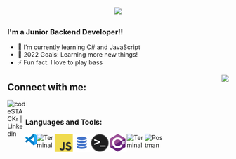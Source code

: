 <h1 align="center">
    <a href="https://git.io/typing-svg">
      <img src="https://readme-typing-svg.herokuapp.com/?lines=Hello,+There!+👋;My+name+is+Emre....;Nice+to+meet+you!&center=true&size=30">
    </a>
  </h1>
  
### I'm a Junior Backend Developer!!


- 🌱 I’m currently learning C# and JavaScript
- 🥅 2022 Goals: Learning more new things!
- ⚡ Fun fact: I love to play bass
<img align="right" src="https://github-readme-stats.vercel.app/api?username=Emreman5&show_icons=true&theme=radical"> 
<h2 align ="left">
  Connect with me:
  </h2>

[<img align="left" alt="codeSTACKr | LinkedIn" width="41px" src="https://w7.pngwing.com/pngs/277/988/png-transparent-social-media-computer-icons-linkedin-black-angle-text-logo.png" />][linkedin]

</br>

<h3 align ="left">
Languages and Tools:
</h3>
<img align="left" alt="Visual Studio Code" width="26px" src="https://raw.githubusercontent.com/github/explore/80688e429a7d4ef2fca1e82350fe8e3517d3494d/topics/visual-studio-code/visual-studio-code.png" />
<img align="left" alt="Terminal" width="41px" src="https://resources.jetbrains.com/storage/products/rider/img/meta/rider_logo_300x300.png" />
<img align="left" alt="JavaScript" width="41px" src="https://raw.githubusercontent.com/github/explore/80688e429a7d4ef2fca1e82350fe8e3517d3494d/topics/javascript/javascript.png" />
<img align="left" alt="SQL" width="41px" src="https://raw.githubusercontent.com/github/explore/80688e429a7d4ef2fca1e82350fe8e3517d3494d/topics/sql/sql.png" />
<img align="left" alt="Terminal" width="41px" src="https://raw.githubusercontent.com/github/explore/80688e429a7d4ef2fca1e82350fe8e3517d3494d/topics/terminal/terminal.png" />
<img align="left" alt="Terminal" width="41px" src="https://raw.githubusercontent.com/devicons/devicon/master/icons/csharp/csharp-original.svg" />
<img align="left" alt="Terminal" width="41px" src="https://camo.githubusercontent.com/fbfcb9e3dc648adc93bef37c718db16c52f617ad055a26de6dc3c21865c3321d/68747470733a2f2f7777772e766563746f726c6f676f2e7a6f6e652f6c6f676f732f6769742d73636d2f6769742d73636d2d69636f6e2e737667" />
<img align="left" alt="Postman" width="41px" src="https://camo.githubusercontent.com/93b32389bf746009ca2370de7fe06c3b5146f4c99d99df65994f9ced0ba41685/68747470733a2f2f7777772e766563746f726c6f676f2e7a6f6e652f6c6f676f732f676574706f73746d616e2f676574706f73746d616e2d69636f6e2e737667" />

<br />
<br />


[linkedin]: https://www.linkedin.com/in/emre-demir-b3ab69219/
